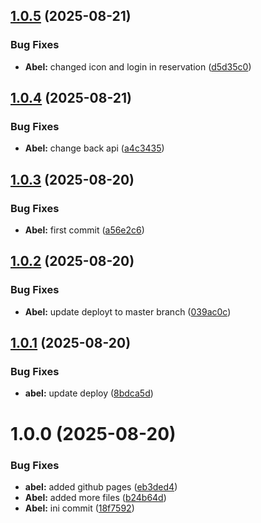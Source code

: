 ## [1.0.5](https://github.com/AbelGRubio/calendar/compare/v1.0.4...v1.0.5) (2025-08-21)


### Bug Fixes

* **Abel:** changed icon and login in reservation ([d5d35c0](https://github.com/AbelGRubio/calendar/commit/d5d35c0892db0c0f10e6498811ae333515271722))

## [1.0.4](https://github.com/AbelGRubio/calendar/compare/v1.0.3...v1.0.4) (2025-08-21)


### Bug Fixes

* **Abel:** change back api ([a4c3435](https://github.com/AbelGRubio/calendar/commit/a4c34356f667f6798e72e771042c918b9b8a5874))

## [1.0.3](https://github.com/AbelGRubio/calendar/compare/v1.0.2...v1.0.3) (2025-08-20)


### Bug Fixes

* **Abel:** first commit ([a56e2c6](https://github.com/AbelGRubio/calendar/commit/a56e2c6ff34daa4e475a91d7f8f935779da97de5))

## [1.0.2](https://github.com/AbelGRubio/calendar/compare/v1.0.1...v1.0.2) (2025-08-20)


### Bug Fixes

* **Abel:** update deployt to master branch ([039ac0c](https://github.com/AbelGRubio/calendar/commit/039ac0c51dc98d2de9c4490f4162a0dd369b4b30))

## [1.0.1](https://github.com/AbelGRubio/calendar/compare/v1.0.0...v1.0.1) (2025-08-20)


### Bug Fixes

* **abel:** update deploy ([8bdca5d](https://github.com/AbelGRubio/calendar/commit/8bdca5dda0ebbae323b88b3814c1866ae7b0ba80))

# 1.0.0 (2025-08-20)


### Bug Fixes

* **abel:** added github pages ([eb3ded4](https://github.com/AbelGRubio/calendar/commit/eb3ded4bc80727fd41dff6f16d8162511fe6f6f3))
* **Abel:** added more files ([b24b64d](https://github.com/AbelGRubio/calendar/commit/b24b64db27e00eba06deee5ebf61280950d42dcf))
* **Abel:** ini commit ([18f7592](https://github.com/AbelGRubio/calendar/commit/18f75923c14b25f410ee4ee8e08b1b3ae4daa1b5))
